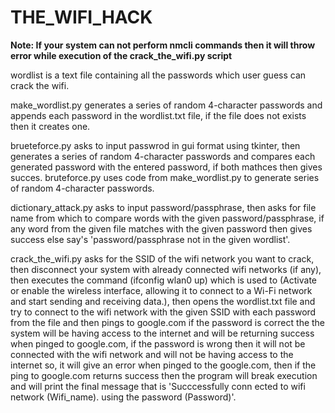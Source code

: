 # THE_WIFI_HACK

**Note: If your system can not perform nmcli commands then it will throw error while execution of the crack_the_wifi.py script**

wordlist is a text file containing all the passwords which user guess can crack the wifi.

make_wordlist.py generates a series of random 4-character passwords and appends each password in the wordlist.txt file, if the file does not exists then it creates one.

brueteforce.py asks to input passwrod in gui format using tkinter, then generates a series of random 4-character passwords and compares each generated password with the entered password, if both mathces then gives succes. bruteforce.py uses code from make_wordlist.py to generate series of random 4-character passwords.

dictionary_attack.py asks to input password/passphrase, then asks for file name from which to compare words with the given password/passphrase, if any word from the given file matches with the given password then gives success else say's 'password/passphrase not in the given wordlist'.


crack_the_wifi.py asks for the SSID of the wifi network you want to crack, then disconnect your system with already connected wifi networks (if any), then executes the command (ifconfig wlan0 up) which is used to (Activate or enable the wireless interface, allowing it to connect to a Wi-Fi network and start sending and receiving data.), then opens the wordlist.txt file and try to connect to the wifi network with the given SSID with each password from the file and then pings to google.com if the password is correct the the system will be having access to the internet and will be returning success when pinged to google.com, if the password is wrong then it will not be connected with the wifi network and will not be having access to the internet so, it will give an error when pinged to the google.com, then if the ping to google.com returns success then the program will break execution and will print the final message that is 'Succcessfully conn ected to wifi network (Wifi_name). using the password (Password)'.   



